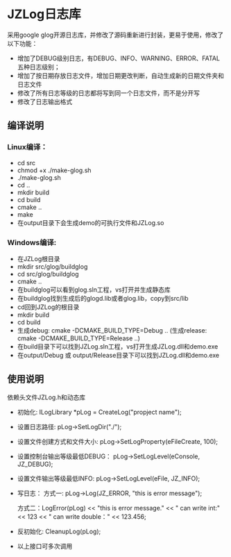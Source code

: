 # JZLog日志库

采用google glog开源日志库，并修改了源码重新进行封装，更易于使用，修改了以下功能：
* 增加了DEBUG级别日志，有DEBUG、INFO、WARNING、ERROR、FATAL五种日志级别；
* 增加了按日期存放日志文件，增加日期更改判断，自动生成新的日期文件夹和日志文件
* 修改了所有日志等级的日志都将写到同一个日志文件，而不是分开写
* 修改了日志输出格式

## 编译说明
### Linux编译：
* cd src
* chmod +x ./make-glog.sh
* ./make-glog.sh 
* cd ..
* mkdir build 
* cd build
* cmake ..
* make
* 在output目录下会生成demo的可执行文件和JZLog.so
### Windows编译:
* 在JZLog根目录
* mkdir src/glog/buildglog
* cd src/glog/buildglog
* cmake ..
* 在buildglog可以看到glog.sln工程，vs打开并生成静态库
* 在buildglog找到生成后的glogd.lib或者glog.lib，copy到src/lib
* cd回到JZLog的根目录
* mkdir build
* cd build
* 生成debug: cmake -DCMAKE_BUILD_TYPE=Debug .. (生成release: cmake -DCMAKE_BUILD_TYPE=Release ..)
* 在build目录下可以找到JZLog.sln工程，vs打开生成JZLog.dll和demo.exe
* 在output/Debug 或 output/Release目录下可以找到JZLog.dll和demo.exe

## 使用说明
依赖头文件JZLog.h和动态库
* 初始化:  ILogLibrary *pLog = CreateLog("propject name");
* 设置日志路径: pLog->SetLogDir("./");
* 设置文件创建方式和文件大小:  pLog->SetLogProperty(eFileCreate, 100);
* 设置控制台输出等级最低DEBUG： pLog->SetLogLevel(eConsole, JZ_DEBUG);
* 设置文件输出等级最低INFO: pLog->SetLogLevel(eFile, JZ_INFO);
* 写日志： 
	方式一: pLog->Log(JZ_ERROR, "this is error message");
	
	方式二：LogError(pLog) << "this is error message." << " can write int:" << 123 << " can write double：" << 123.456;
	
	
* 反初始化: CleanupLog(pLog);
* 以上接口可多次调用

